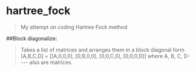 # hartree_fock
>My attempt on coding Hartree Fock method

##Block diagonalize:
>	Takes a list of matrices and arranges them in a block diagonal form
>	[A,B,C,D] =	[[A,0,0,0],
>			[0,B,0,0],
>			[0,0,C,0],
>			[0,0,0,D]]
>	where A, B, C, D---- also are matrices

